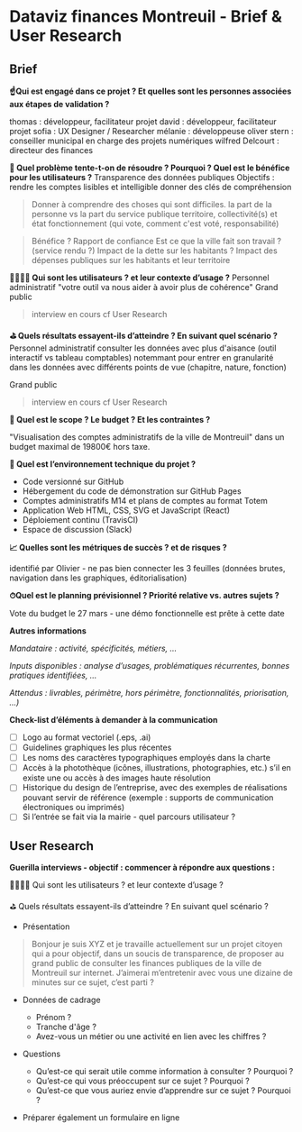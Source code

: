 # Dataviz finances Montreuil - Brief & User Research

## Brief

**☝️Qui est engagé dans ce projet ? Et quelles sont les personnes associées aux étapes de validation ?**

thomas : développeur, facilitateur projet
david : développeur, facilitateur projet
sofia : UX Designer / Researcher
mélanie : développeuse
oliver stern : conseiller municipal en charge des projets numériques
wilfred Delcourt : directeur des finances


**🤔 Quel problème tente-t-on de résoudre ? Pourquoi ? Quel est le bénéfice pour les utilisateurs ?**
Transparence des données publiques
Objectifs :
    rendre les comptes lisibles et intelligible
    donner des clés de compréhension

> Donner à comprendre des choses qui sont difficiles.
    la part de la personne vs la part du service publique
    territoire, collectivité(s) et état
    fonctionnement (qui vote, comment c'est voté, responsabilité)

> Bénéfice ?
>   Rapport de confiance
>   Est ce que la ville fait son travail ? (service rendu ?)
>   Impact de la dette sur les habitants ?
>   Impact des dépenses publiques sur les habitants et leur territoire


**👨‍👩‍👧‍👦 Qui sont les utilisateurs ? et leur contexte d’usage ?**
Personnel administratif "votre outil va nous aider à avoir plus de cohérence"
Grand public
> interview en cours cf User Research

**⛳️ Quels résultats essayent-ils d’atteindre ? En suivant quel scénario ?**
Personnel administratif
    consulter les données avec plus d'aisance (outil interactif vs tableau comptables) notemmant pour entrer en granularité dans les données
    avec différents points de vue (chapitre, nature, fonction)

Grand public
> interview en cours cf User Research


**🔲 Quel est le scope ? Le budget ? Et les contraintes ?**

"Visualisation des comptes administratifs de la ville de Montreuil" dans un budget maximal de 19800€ hors taxe.


**🚀 Quel est l’environnement technique du projet ?**

- Code versionné sur GitHub
- Hébergement du code de démonstration sur GitHub Pages
- Comptes administratifs M14 et plans de comptes au format Totem
- Application Web HTML, CSS, SVG et JavaScript (React)
- Déploiement continu (TravisCI)
- Espace de discussion (Slack)

**📈 Quelles sont les métriques de succès ? et de risques ?**

identifié par Olivier - ne pas bien connecter les 3 feuilles (données brutes, navigation dans les graphiques, éditorialisation)

**⏱Quel est le planning prévisionnel ? Priorité relative vs. autres sujets ?**

Vote du budget le 27 mars - une démo fonctionnelle est prête à cette date

**Autres informations**

*Mandataire : activité, spécificités, métiers, …*

*Inputs disponibles : analyse d’usages, problématiques récurrentes, bonnes pratiques identifiées, …*

*Attendus : livrables, périmètre, hors périmètre, fonctionnalités, priorisation, …)*

**Check-list d’éléments à demander à la communication**

- [ ] Logo au format vectoriel (.eps, .ai)
- [ ] Guidelines graphiques les plus récentes
- [ ] Les noms des caractères typographiques employés dans la charte
- [ ] Accès à la photothèque (icônes, illustrations, photographies, etc.)  s’il en existe une ou accès à des images haute résolution
- [ ] Historique du design de l’entreprise, avec des exemples de réalisations pouvant servir de référence (exemple : supports de communication électroniques ou imprimés)
- [ ] Si l’entrée se fait via la mairie -  quel parcours utilisateur ?

## User Research

**Guerilla interviews - objectif : commencer à répondre aux questions :**

👨‍👩‍👧‍👦 Qui sont les utilisateurs ? et leur contexte d’usage ?

⛳️ Quels résultats essayent-ils d’atteindre ? En suivant quel scénario ?

* Présentation

> Bonjour je suis XYZ et je travaille actuellement sur un projet citoyen qui a pour objectif, dans un soucis de transparence, de proposer au grand public de consulter les finances publiques de la ville de Montreuil sur internet. J’aimerai m’entretenir avec vous une dizaine de minutes sur ce sujet, c’est parti ?

* Données de cadrage
    * Prénom ?
    * Tranche d'âge ?
    * Avez-vous un métier ou une activité en lien avec les chiffres ?

* Questions
    * Qu’est-ce qui serait utile comme information à consulter ? Pourquoi ?
    * Qu’est-ce qui vous préoccupent sur ce sujet ? Pourquoi ?
    * Qu’est-ce que vous auriez envie d’apprendre sur ce sujet ? Pourquoi ?

* Préparer également un formulaire en ligne
